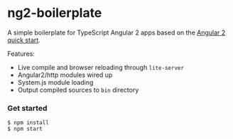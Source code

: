 # ng2-boilerplate
A simple boilerplate for TypeScript Angular 2 apps based on the [Angular 2 quick start](https://angular.io/docs/js/latest/quickstart.html).

Features:

- Live compile and browser reloading through `lite-server`
- Angular2/http modules wired up
- System.js module loading
- Output compiled sources to `bin` directory

### Get started

```shell
$ npm install
$ npm start
```
